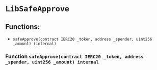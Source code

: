 # `LibSafeApprove`

## Functions:

- `safeApprove(contract IERC20 _token, address _spender, uint256 _amount) (internal)`

### Function `safeApprove(contract IERC20 _token, address _spender, uint256 _amount) internal`
